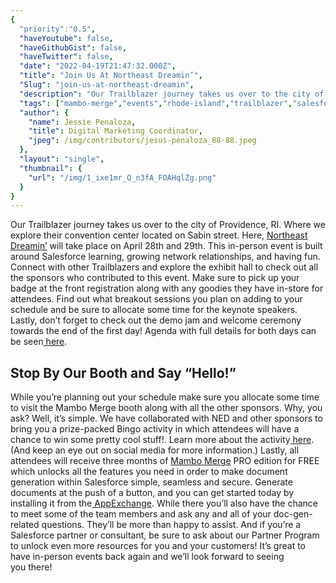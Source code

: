 ```yaml
---
{
  "priority":"0.5",
  "haveYoutube": false,
  "haveGithubGist": false,
  "haveTwitter": false,
  "date": "2022-04-19T21:47:32.000Z",
  "title": "Join Us At Northeast Dreamin’",
  "Slug": "join-us-at-northeast-dreamin",
  "description": "Our Trailblazer journey takes us over to the city of Providence, RI...",
  "tags": ["mambo-merge","events","rhode-island","trailblazer","salesforce"],
  "author": {
    "name": Jessie Penaloza,
    "title": Digital Marketing Coordinator,
    "jpeg": /img/contributors/jesus-penaloza_88-88.jpeg
  },
  "layout": "single",
  "thumbnail": {
    "url": "/img/1_ixe1mr_Q_n3fA_FOAHqlZg.png"
  }
}
---
```

Our Trailblazer journey takes us over to the city of Providence, RI. Where we explore their convention center located on Sabin street. Here, [Northeast Dreamin’](https://northeastdreamin.com/) will take place on April 28th and 29th. This in-person event is built around Salesforce learning, growing network relationships, and having fun. Connect with other Trailblazers and explore the exhibit hall to check out all the sponsors who contributed to this event. Make sure to pick up your badge at the front registration along with any goodies they have in-store for attendees. Find out what breakout sessions you plan on adding to your schedule and be sure to allocate some time for the keynote speakers. Lastly, don’t forget to check out the demo jam and welcome ceremony towards the end of the first day! Agenda with full details for both days can be seen[ here](https://northeastdreamin.com/2022-agenda/).

## Stop By Our Booth and Say “Hello!”

While you’re planning out your schedule make sure you allocate some time to visit the Mambo Merge booth along with all the other sponsors. Why, you ask? Well, it’s simple. We have collaborated with NED and other sponsors to bring you a prize-packed Bingo activity in which attendees will have a chance to win some pretty cool stuff!. Learn more about the activity[ here](https://events.mkpartners.com/SponsorBingoCardParticipationAndRestrictions). (And keep an eye out on social media for more information.)
Lastly, all attendees will receive three months of [Mambo Merge](https://www.mambomerge.com/) PRO edition for FREE which unlocks all the features you need in order to make document generation within Salesforce simple, seamless and secure. Generate documents at the push of a button, and you can get started today by installing it from the[ AppExchange](https://appexchange.salesforce.com/appxListingDetail?listingId=a0N3u00000MBinOEAT).
While there you’ll also have the chance to meet some of the team members and ask any and all of your doc-gen-related questions. They’ll be more than happy to assist. And if you’re a Salesforce partner or consultant, be sure to ask about our Partner Program to unlock even more resources for you and your customers!
It’s great to have in-person events back again and we’ll look forward to seeing you there!
